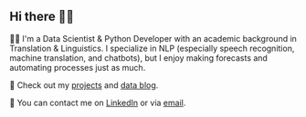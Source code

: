 ## Hi there 👋🏼

👩‍💻 I'm a Data Scientist & Python Developer with an academic background in Translation & Linguistics. I specialize in NLP (especially speech recognition, machine translation, and chatbots), but I enjoy making forecasts and automating processes just as much.

📝 Check out my [projects](https://github.com/lorenanda?tab=repositories) and [data blog](https://lorenaciutacu.com/category/blog/data/).

📨 You can contact me on [LinkedIn](https://www.linkedin.com/in/lorena-ciutacu/) or via [email](mailto:contact@lorenaciutacu.com).
